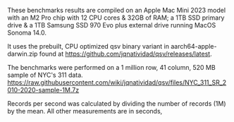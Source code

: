 These benchmarks results are compiled on an Apple Mac Mini 2023 model with an M2 Pro chip
with 12 CPU cores & 32GB of RAM; a 1TB SSD primary drive & a 1TB Samsung SSD 970 Evo plus
external drive running MacOS Sonoma 14.0.

It uses the prebuilt, CPU optimized qsv binary variant in aarch64-apple-darwin.zip
found at https://github.com/jqnatividad/qsv/releases/latest.

The benchmarks were performed on a 1 million row, 41 column, 520 MB sample of NYC's 311 data.
https://raw.githubusercontent.com/wiki/jqnatividad/qsv/files/NYC_311_SR_2010-2020-sample-1M.7z

Records per second was calculated by dividing the number of records (1M) by the mean.
All other measurements are in seconds,
